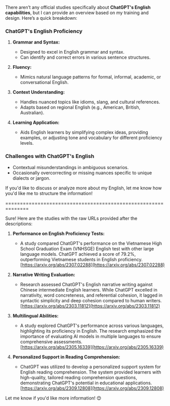 There aren’t any official studies specifically about **ChatGPT's English capabilities**, but I can provide an overview based on my training and design. Here’s a quick breakdown:

### **ChatGPT's English Proficiency**
1. **Grammar and Syntax:**
   - Designed to excel in English grammar and syntax.
   - Can identify and correct errors in various sentence structures.
   
2. **Fluency:**
   - Mimics natural language patterns for formal, informal, academic, or conversational English.

3. **Context Understanding:**
   - Handles nuanced topics like idioms, slang, and cultural references.
   - Adapts based on regional English (e.g., American, British, Australian).

4. **Learning Application:**
   - Aids English learners by simplifying complex ideas, providing examples, or adjusting tone and vocabulary for different proficiency levels.

### **Challenges with ChatGPT's English**
- Contextual misunderstandings in ambiguous scenarios.
- Occasionally overcorrecting or missing nuances specific to unique dialects or jargon.

If you'd like to discuss or analyze more about my English, let me know how you'd like me to structure the information!


==============================================================

Sure! Here are the studies with the raw URLs provided after the descriptions:

1. **Performance on English Proficiency Tests:**
   - A study compared ChatGPT's performance on the Vietnamese High School Graduation Exam (VNHSGE) English test with other large language models. ChatGPT achieved a score of 79.2%, outperforming Vietnamese students in English proficiency.  
   [https://arxiv.org/abs/2307.02288](https://arxiv.org/abs/2307.02288)

2. **Narrative Writing Evaluation:**
   - Research assessed ChatGPT's English narrative writing against Chinese intermediate English learners. While ChatGPT excelled in narrativity, word concreteness, and referential cohesion, it lagged in syntactic simplicity and deep cohesion compared to human writers.  
   [https://arxiv.org/abs/2303.11812](https://arxiv.org/abs/2303.11812)

3. **Multilingual Abilities:**
   - A study explored ChatGPT's performance across various languages, highlighting its proficiency in English. The research emphasized the importance of evaluating AI models in multiple languages to ensure comprehensive assessments.  
   [https://arxiv.org/abs/2305.16339](https://arxiv.org/abs/2305.16339)

4. **Personalized Support in Reading Comprehension:**
   - ChatGPT was utilized to develop a personalized support system for English reading comprehension. The system provided learners with high-quality, tailored reading comprehension questions, demonstrating ChatGPT's potential in educational applications.  
   [https://arxiv.org/abs/2309.12808](https://arxiv.org/abs/2309.12808)

Let me know if you'd like more information! 😊
